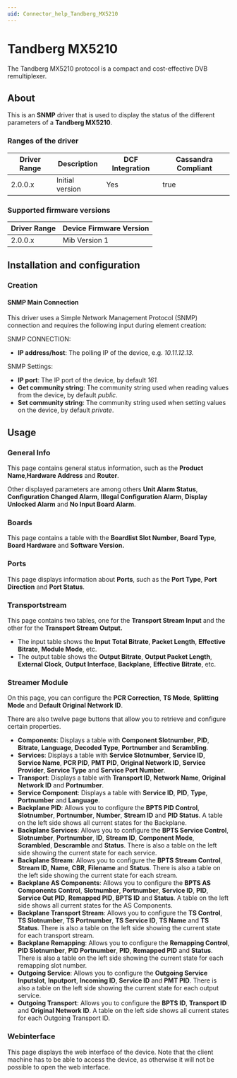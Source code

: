 ```yaml
---
uid: Connector_help_Tandberg_MX5210
---
```


# Tandberg MX5210

The Tandberg MX5210 protocol is a compact and cost-effective DVB remultiplexer.

## About

This is an **SNMP** driver that is used to display the status of the different parameters of a **Tandberg MX5210**.

### Ranges of the driver

| **Driver Range** | **Description** | **DCF Integration** | **Cassandra Compliant** |
|------------------|-----------------|---------------------|-------------------------|
| 2.0.0.x          | Initial version | Yes                 | true                    |

### Supported firmware versions

| **Driver Range** | **Device Firmware Version** |
|------------------|-----------------------------|
| 2.0.0.x          | Mib Version 1               |

## Installation and configuration

### Creation

#### SNMP Main Connection

This driver uses a Simple Network Management Protocol (SNMP) connection and requires the following input during element creation:

SNMP CONNECTION:

- **IP address/host**: The polling IP of the device, e.g. *10.11.12.13.*

SNMP Settings:

- **IP port**: The IP port of the device, by default *161.*
- **Get community string**: The community string used when reading values from the device, by default *public*.
- **Set community string**: The community string used when setting values on the device, by default *private*.

## Usage

### General Info

This page contains general status information, such as the **Product Name**,**Hardware Address** and **Router**.

Other displayed parameters are among others **Unit Alarm Status**, **Configuration Changed Alarm**, **Illegal Configuration Alarm**, **Display Unlocked Alarm** and **No Input Board Alarm**.

### Boards

This page contains a table with the **Boardlist Slot Number**, **Board Type**, **Board Hardware** and **Software Version.**

### Ports

This page displays information about **Ports**, such as the **Port Type**, **Port Direction** and **Port Status**.

### Transportstream

This page contains two tables, one for the **Transport Stream Input** and the other for the **Transport Stream Output.**

- The input table shows the **Input** **Total Bitrate**, **Packet Length**, **Effective Bitrate**, **Module Mode**, etc.
- The output table shows the **Output Bitrate**, **Output Packet Length**, **External Clock**, **Output Interface**, **Backplane**, **Effective Bitrate**, etc.

### Streamer Module

On this page, you can configure the **PCR Correction**, **TS Mode**, **Splitting Mode** and **Default Original Network ID**.

There are also twelve page buttons that allow you to retrieve and configure certain properties.

- **Components**: Displays a table with **Component Slotnumber**, **PID**, **Bitrate**, **Language**, **Decoded Type**, **Portnumber** and **Scrambling**.
- **Services**: Displays a table with **Service Slotnumber**, **Service ID**, **Service Name**, **PCR PID**, **PMT PID**, **Original Network ID**, **Service Provider**, **Service Type** and **Service Port Number**.
- **Transport**: Displays a table with **Transport ID**, **Network Name**, **Original Network ID** and **Portnumber**.
- **Service Component**: Displays a table with **Service ID**, **PID**, **Type**, **Portnumber** and **Language**.
- **Backplane PID**: Allows you to configure the **BPTS PID Control**, **Slotnumber**, **Portnumber**, **Number**, **Stream ID** and **PID Status**. A table on the left side shows all current states for the Backplane.
- **Backplane Services**: Allows you to configure the **BPTS Service Control**, **Slotnumber**, **Portnumber**, **ID**, **Stream ID**, **Component Mode**, **Scrambled**, **Descramble** and **Status**. There is also a table on the left side showing the current state for each service.
- **Backplane Stream**: Allows you to configure the **BPTS Stream Control**, **Stream ID**, **Name**, **CBR**, **Filename** and **Status**. There is also a table on the left side showing the current state for each stream.
- **Backplane AS Components**: Allows you to configure the **BPTS AS Components Control**, **Slotnumber**, **Portnumber**, **Service ID**, **PID**, **Service Out PID**, **Remapped PID**, **BPTS ID** and **Status**. A table on the left side shows all current states for the AS Components.
- **Backplane Transport Stream**: Allows you to configure the **TS Control**, **TS Slotnumber**, **TS Portnumber**, **TS Service ID**, **TS Name** and **TS Status**. There is also a table on the left side showing the current state for each transport stream.
- **Backplane Remapping**: Allows you to configure the **Remapping Control**, **PID Slotnumber**, **PID Portnumber**, **PID**, **Remapped PID** and **Status**. There is also a table on the left side showing the current state for each remapping slot number.
- **Outgoing Service**: Allows you to configure the **Outgoing Service Inputslot**, **Inputport**, **Incoming ID**, **Service ID** and **PMT PID**. There is also a table on the left side showing the current state for each output service.
- **Outgoing Transport**: Allows you to configure the **BPTS ID**, **Transport ID** and **Original Network ID**. A table on the left side shows all current states for each Outgoing Transport ID.

### Webinterface

This page displays the web interface of the device. Note that the client machine has to be able to access the device, as otherwise it will not be possible to open the web interface.
